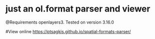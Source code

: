 # just an ol.format parser and viewer

@Requirements
openlayers3. Tested on version 3.16.0


#View online
https://ptsagkis.github.io/spatial-formats-parser/

